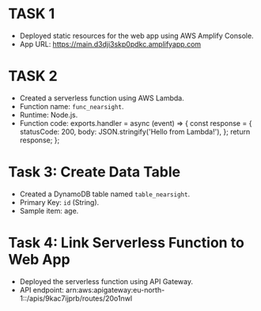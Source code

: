 # TASK 1
- Deployed static resources for the web app using AWS Amplify Console.
- App URL: https://main.d3dji3skp0pdkc.amplifyapp.com

# TASK 2
- Created a serverless function using AWS Lambda.
- Function name: `func_nearsight`.
- Runtime: Node.js.
- Function code: exports.handler = async (event) => {
  const response = {
      statusCode: 200,
      body: JSON.stringify('Hello from Lambda!'),
  };
  return response;
};

# Task 3: Create Data Table

- Created a DynamoDB table named `table_nearsight`.
- Primary Key: `id` (String).
- Sample item: age.

# Task 4: Link Serverless Function to Web App

- Deployed the serverless function using API Gateway.
- API endpoint: arn:aws:apigateway:eu-north-1::/apis/9kac7ijprb/routes/20o1nwl
